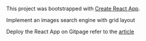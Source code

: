 This project was bootstrapped with [Create React App](https://github.com/facebook/create-react-app).

Implement an images search engine with grid layout

Deploy the React App on Gitpage refer to the [article](https://medium.com/the-andela-way/how-to-deploy-your-react-application-to-github-pages-in-less-than-5-minutes-8c5f665a2d2a)
